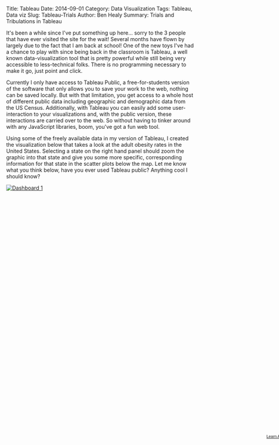 Title: Tableau
Date: 2014-09-01
Category: Data Visualization
Tags: Tableau, Data viz
Slug: Tableau-Trials
Author: Ben Healy
Summary: Trials and Tribulations in Tableau

It's been a while since I've put something up here... sorry to the 3 people that have ever visited the site for the wait! 
Several months have flown by largely due to the fact that I am back at school! One of the new toys I've had a chance to play 
with since being back in the classroom is Tableau, a well known data-visualization tool that is pretty powerful while still being 
very accessible to less-technical folks. There is no programming necessary to make it go, just point and click.

Currently I only have access to Tableau Public, a free-for-students version of the software that only allows you to save your work to the web, 
nothing can be saved locally. But with that limitation, you get access to a whole host of different public data including geographic and demographic
data from the US Census. Additionally, with Tableau you can easily add some user-interaction to your visualizations and, with the public version, these
interactions are carried over to the web. So without having to tinker around with any JavaScript libraries, boom, you've got a fun web tool.

Using some of the freely available data in my version of Tableau, I created the visualization below that takes a look at the adult obesity rates in the United
States. Selecting a state on the right hand panel should zoom the graphic into that state and give you some more specific, corresponding information for that state in the 
scatter plots below the map. Let me know what you think below, have you ever used Tableau public? Anything cool I should know?


<script type='text/javascript' src='https://public.tableausoftware.com/javascripts/api/viz_v1.js'></script><div class='tableauPlaceholder' style='width: 804px; height: 669px;'><noscript><a href='#'><img alt='Dashboard 1 ' src='https:&#47;&#47;public.tableausoftware.com&#47;static&#47;images&#47;Ad&#47;AdultObesityintheUnitedStates&#47;Dashboard1&#47;1_rss.png' style='border: none' /></a></noscript><object class='tableauViz' width='804' height='669' style='display:none;'><param name='host_url' value='https%3A%2F%2Fpublic.tableausoftware.com%2F' /> <param name='site_root' value='' /><param name='name' value='AdultObesityintheUnitedStates&#47;Dashboard1' /><param name='tabs' value='no' /><param name='toolbar' value='yes' /><param name='static_image' value='https:&#47;&#47;public.tableausoftware.com&#47;static&#47;images&#47;Ad&#47;AdultObesityintheUnitedStates&#47;Dashboard1&#47;1.png' /> <param name='animate_transition' value='yes' /><param name='display_static_image' value='yes' /><param name='display_spinner' value='yes' /><param name='display_overlay' value='yes' /><param name='display_count' value='yes' /></object></div><div style='width:804px;height:22px;padding:0px 10px 0px 0px;color:black;font:normal 8pt verdana,helvetica,arial,sans-serif;'><div style='float:right; padding-right:8px;'><a href='http://www.tableausoftware.com/public/about-tableau-products?ref=https://public.tableausoftware.com/views/AdultObesityintheUnitedStates/Dashboard1' target='_blank'>Learn About Tableau</a></div></div>